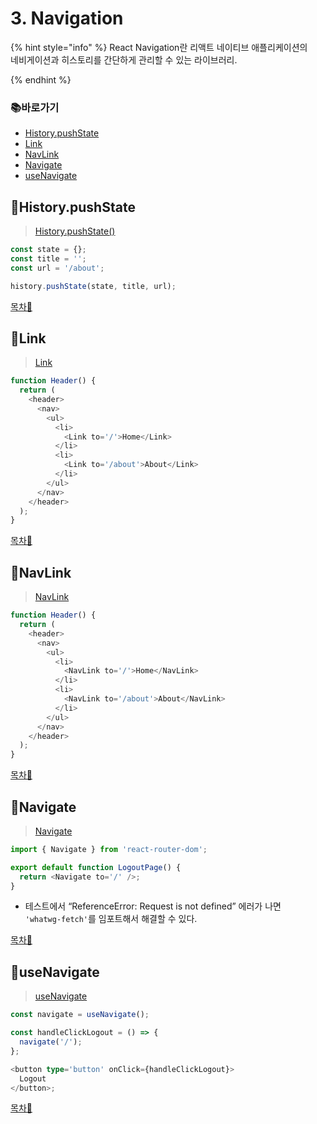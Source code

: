 # 3. Navigation

{% hint style="info" %}
React Navigation란 리액트 네이티브 애플리케이션의\
네비게이션과 히스토리를 간단하게 관리할 수 있는 라이브러리.

{% endhint %}

### 📚바로가기

- [History.pushState](3.-navigation.md#history.pushstate)
- [Link](3.-navigation.md#link)
- [NavLink](3.-navigation.md#navlink)
- [Navigate](3.-navigation.md#navigate)
- [useNavigate](3.-navigation.md#usenavigate)

## 📍History.pushState

> [History.pushState()](https://developer.mozilla.org/ko/docs/Web/API/History/pushState)

```typescript
const state = {};
const title = '';
const url = '/about';

history.pushState(state, title, url);
```

[목차🔺](3.-navigation.md#undefined)

## 📍Link

> [Link](https://reactrouter.com/en/main/components/link)

```typescript
function Header() {
  return (
    <header>
      <nav>
        <ul>
          <li>
            <Link to='/'>Home</Link>
          </li>
          <li>
            <Link to='/about'>About</Link>
          </li>
        </ul>
      </nav>
    </header>
  );
}
```

[목차🔺](3.-navigation.md#undefined)

## 📍NavLink

> [NavLink](https://reactrouter.com/en/main/components/nav-link)

```typescript
function Header() {
  return (
    <header>
      <nav>
        <ul>
          <li>
            <NavLink to='/'>Home</NavLink>
          </li>
          <li>
            <NavLink to='/about'>About</NavLink>
          </li>
        </ul>
      </nav>
    </header>
  );
}
```

[목차🔺](3.-navigation.md#undefined)

## 📍Navigate

> [Navigate](https://reactrouter.com/en/main/components/navigate)

```typescript
import { Navigate } from 'react-router-dom';

export default function LogoutPage() {
  return <Navigate to='/' />;
}
```

- 테스트에서 “ReferenceError: Request is not defined” 에러가 나면\
   `'whatwg-fetch'`를 임포트해서 해결할 수 있다.

[목차🔺](3.-navigation.md#undefined)

## 📍useNavigate

> [useNavigate](https://reactrouter.com/en/main/hooks/use-navigate)

```typescript
const navigate = useNavigate();

const handleClickLogout = () => {
  navigate('/');
};

<button type='button' onClick={handleClickLogout}>
  Logout
</button>;
```

[목차🔺](3.-navigation.md#undefined)
